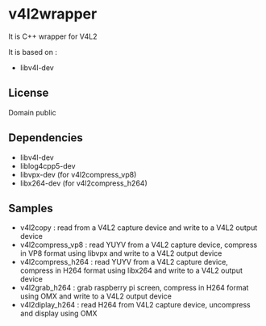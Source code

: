 
v4l2wrapper
====================

It is C++ wrapper for V4L2

It is based on :
- libv4l-dev 

License
------------
Domain public 

Dependencies
------------
 - libv4l-dev
 - liblog4cpp5-dev
 - libvpx-dev      (for v4l2compress_vp8)
 - libx264-dev     (for v4l2compress_h264)
 
Samples
-------
 - v4l2copy          : 
	read from a V4L2 capture device and write to a V4L2 output device
 - v4l2compress_vp8  : 
	read YUYV from a V4L2 capture device, compress in VP8 format using libvpx and write to a V4L2 output device
 - v4l2compress_h264 : 
	read YUYV from a V4L2 capture device, compress in H264 format using libx264 and write to a V4L2 output device
 - v4l2grab_h264     : 
	grab raspberry pi screen, compress in H264 format using OMX and write to a V4L2 output device
 - v4l2diplay_h264     : 
	read H264 from V4L2 capture device, uncompress and display using OMX
